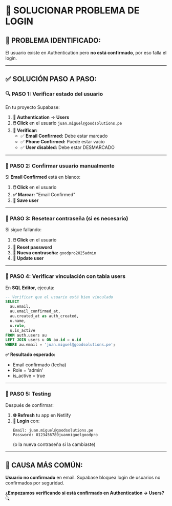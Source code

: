 # 🔧 SOLUCIONAR PROBLEMA DE LOGIN

## 🚨 **PROBLEMA IDENTIFICADO:**
El usuario existe en Authentication pero **no está confirmado**, por eso falla el login.

---

## ✅ **SOLUCIÓN PASO A PASO:**

### **🔍 PASO 1: Verificar estado del usuario**

En tu proyecto Supabase:
1. **🔐 Authentication** → **Users**
2. **🖱️ Click** en el usuario `juan.miguel@goodsolutions.pe`
3. **👀 Verificar:**
   - ✅ **Email Confirmed:** Debe estar marcado
   - ✅ **Phone Confirmed:** Puede estar vacío
   - ✅ **User disabled:** Debe estar DESMARCADO

---

### **🔧 PASO 2: Confirmar usuario manualmente**

Si **Email Confirmed** está en blanco:

1. **🖱️ Click** en el usuario
2. **✅ Marcar:** "Email Confirmed"
3. **💾 Save user**

---

### **🔑 PASO 3: Resetear contraseña (si es necesario)**

Si sigue fallando:

1. **🖱️ Click** en el usuario 
2. **🔄 Reset password**
3. **📝 Nueva contraseña:** `goodpro2025admin`
4. **💾 Update user**

---

### **🔗 PASO 4: Verificar vinculación con tabla users**

En **SQL Editor**, ejecuta:

```sql
-- Verificar que el usuario está bien vinculado
SELECT 
  au.email,
  au.email_confirmed_at,
  au.created_at as auth_created,
  u.name,
  u.role,
  u.is_active
FROM auth.users au
LEFT JOIN users u ON au.id = u.id
WHERE au.email = 'juan.miguel@goodsolutions.pe';
```

**✅ Resultado esperado:**
- Email confirmado (fecha)
- Role = 'admin'
- is_active = true

---

### **🚀 PASO 5: Testing**

Después de confirmar:
1. **🌐 Refresh** tu app en Netlify
2. **🔐 Login** con:
   ```
   Email: juan.miguel@goodsolutions.pe
   Password: 0123456789juanmiguelgoodpro
   ```
   (o la nueva contraseña si la cambiaste)

---

## 🎯 **CAUSA MÁS COMÚN:**

**Usuario no confirmado** en email. Supabase bloquea login de usuarios no confirmados por seguridad.

**¿Empezamos verificando si está confirmado en Authentication → Users?** 🔍